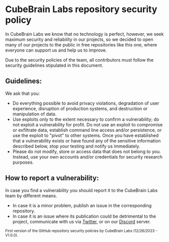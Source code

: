# CubeBrain Labs repository security policy

In CubeBrain Labs we know that no technology is perfect, however, we seek maximum security and reliability in our projects, so we decided to open many of our projects to the public in free repositories like this one, where everyone can support us and help us to improve.

Due to the security policies of the team, all contributors must follow the security guidelines stipulated in this document.

## Guidelines:

We ask that you:

 - Do everything possible to avoid privacy violations, degradation of user experience, disruption of production systems, and destruction or manipulation of data.
 - Use exploits only to the extent necessary to confirm a vulnerability; do not exploit a vulnerability for profit. Do not use an exploit to compromise or exfiltrate data, establish command line access and/or persistence, or use the exploit to "pivot" to other systems. Once you have established that a vulnerability exists or have found any of the sensitive information described below, stop your testing and notify us immediately.
 - Please do not modify, store or access data that does not belong to you. Instead, use your own accounts and/or credentials for security research purposes.

## How to report a vulnerability:

In case you find a vulnerability you should report it to the CubeBrain Labs team by different means.

 - In case it is a minor problem, publish an issue in the corresponding repository.
 - In case it is an issue where its publication could be detrimental to the project, communicate with us via [Twitter](https://twitter.com/Cubebrainstd), or on our [Discord](https://discord.gg/vkJH9EUBsF) server.

 <sub>First version of the GitHub repository security policies by CubeBrain Labs (12/26/2023 - V1.0.0).</sub>
